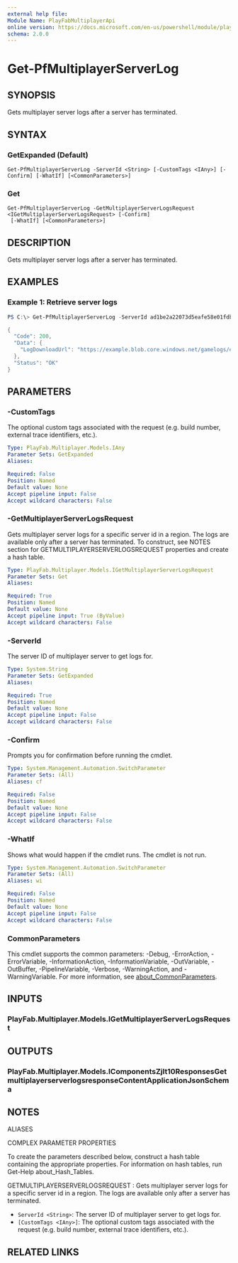 ```yaml
---
external help file:
Module Name: PlayFabMultiplayerApi
online version: https://docs.microsoft.com/en-us/powershell/module/playfabmultiplayerapi/get-pfmultiplayerserverlog
schema: 2.0.0
---
```


# Get-PfMultiplayerServerLog

## SYNOPSIS
Gets multiplayer server logs after a server has terminated.

## SYNTAX

### GetExpanded (Default)
```
Get-PfMultiplayerServerLog -ServerId <String> [-CustomTags <IAny>] [-Confirm] [-WhatIf] [<CommonParameters>]
```

### Get
```
Get-PfMultiplayerServerLog -GetMultiplayerServerLogsRequest <IGetMultiplayerServerLogsRequest> [-Confirm]
 [-WhatIf] [<CommonParameters>]
```

## DESCRIPTION
Gets multiplayer server logs after a server has terminated.

## EXAMPLES

### Example 1: Retrieve server logs
```powershell
PS C:\> Get-PfMultiplayerServerLog -ServerId ad1be2a22073d5eafe58e01fdb4ff0833147adc118aaa4aef35086bb08b95d6c | ConvertTo-Json -depth 5

{
  "Code": 200,
  "Data": {
    "LogDownloadUrl": "https://example.blob.core.windows.net/gamelogs/example"
  },
  "Status": "OK"
}
```



## PARAMETERS

### -CustomTags
The optional custom tags associated with the request (e.g.
build number, external trace identifiers, etc.).

```yaml
Type: PlayFab.Multiplayer.Models.IAny
Parameter Sets: GetExpanded
Aliases:

Required: False
Position: Named
Default value: None
Accept pipeline input: False
Accept wildcard characters: False
```

### -GetMultiplayerServerLogsRequest
Gets multiplayer server logs for a specific server id in a region.
The logs are available only after a server has terminated.
To construct, see NOTES section for GETMULTIPLAYERSERVERLOGSREQUEST properties and create a hash table.

```yaml
Type: PlayFab.Multiplayer.Models.IGetMultiplayerServerLogsRequest
Parameter Sets: Get
Aliases:

Required: True
Position: Named
Default value: None
Accept pipeline input: True (ByValue)
Accept wildcard characters: False
```

### -ServerId
The server ID of multiplayer server to get logs for.

```yaml
Type: System.String
Parameter Sets: GetExpanded
Aliases:

Required: True
Position: Named
Default value: None
Accept pipeline input: False
Accept wildcard characters: False
```

### -Confirm
Prompts you for confirmation before running the cmdlet.

```yaml
Type: System.Management.Automation.SwitchParameter
Parameter Sets: (All)
Aliases: cf

Required: False
Position: Named
Default value: None
Accept pipeline input: False
Accept wildcard characters: False
```

### -WhatIf
Shows what would happen if the cmdlet runs.
The cmdlet is not run.

```yaml
Type: System.Management.Automation.SwitchParameter
Parameter Sets: (All)
Aliases: wi

Required: False
Position: Named
Default value: None
Accept pipeline input: False
Accept wildcard characters: False
```

### CommonParameters
This cmdlet supports the common parameters: -Debug, -ErrorAction, -ErrorVariable, -InformationAction, -InformationVariable, -OutVariable, -OutBuffer, -PipelineVariable, -Verbose, -WarningAction, and -WarningVariable. For more information, see [about_CommonParameters](http://go.microsoft.com/fwlink/?LinkID=113216).

## INPUTS

### PlayFab.Multiplayer.Models.IGetMultiplayerServerLogsRequest

## OUTPUTS

### PlayFab.Multiplayer.Models.IComponentsZjlt10ResponsesGetmultiplayerserverlogsresponseContentApplicationJsonSchema

## NOTES

ALIASES

COMPLEX PARAMETER PROPERTIES

To create the parameters described below, construct a hash table containing the appropriate properties. For information on hash tables, run Get-Help about_Hash_Tables.


GETMULTIPLAYERSERVERLOGSREQUEST <IGetMultiplayerServerLogsRequest>: Gets multiplayer server logs for a specific server id in a region. The logs are available only after a server has terminated.
  - `ServerId <String>`: The server ID of multiplayer server to get logs for.
  - `[CustomTags <IAny>]`: The optional custom tags associated with the request (e.g. build number, external trace identifiers, etc.).

## RELATED LINKS

